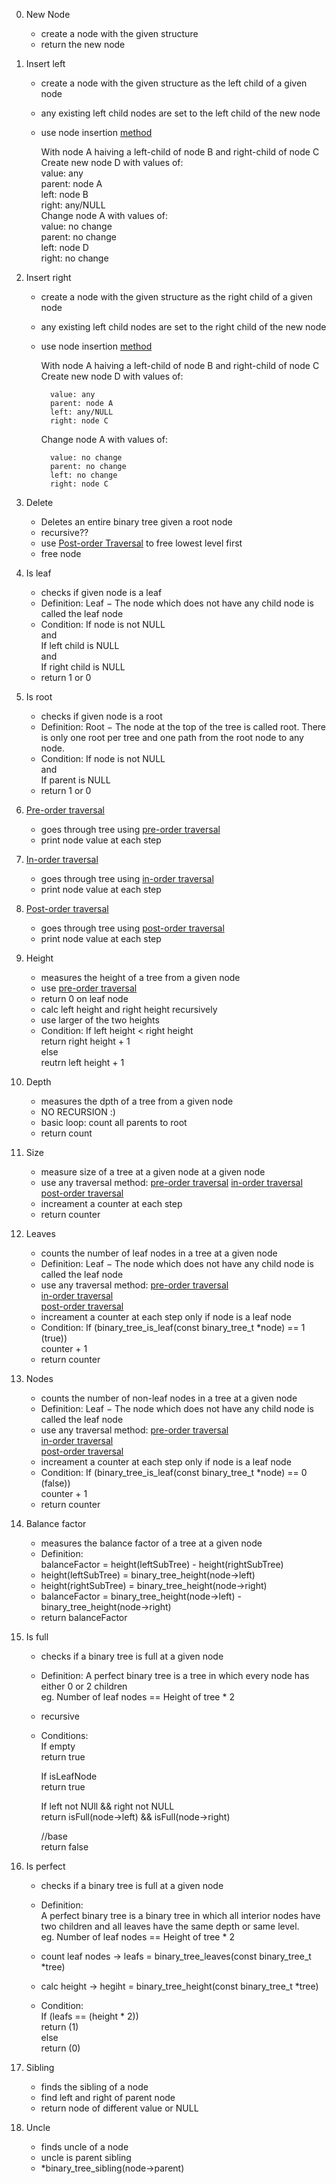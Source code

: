 0. New Node
	- create a node with the given structure
	- return the new node

1. Insert left
	- create a node with the given structure
		as the left child of a given node
	- any existing left child nodes are set
		to the left child of the new node
	- use node insertion [method](Images/Insertion_of_binary_tree_node.PNG)
		
		With node A haiving a left-child of node B and right-child of node C
		Create new node D with values of:  
			value: any  
			parent: node A  
			left: node B  
			right: any/NULL  
		Change node A with values of:  
			value: no change  
			parent: no change  
			left: node D  
			right: no change  
		
2. Insert right
	- create a node with the given structure
	as the right child of a given node
	- any existing left child nodes are set
		to the right child of the new node
	- use node insertion [method](Images/Insertion_of_binary_tree_node.PNG)
		
		With node A haiving a left-child of node B and right-child of node C  
		Create new node D with values of:  

			value: any  
			parent: node A  
			left: any/NULL  
			right: node C
			 
		Change node A with values of:  
		
			value: no change  
			parent: no change  
			left: no change  
			right: node C  

3. Delete
	- Deletes an entire binary tree given a root node
	- recursive??
	- use [Post-order Traversal](Images/Post_order_traversal.PNG) to free lowest level first
	- free node

4. Is leaf
	- checks if given node is a leaf
	- Definition:
		Leaf − The node which does not have any child node is called the leaf node
	- Condition:
		If node is not NULL  
		and  
		If left child is NULL  
		and  
		If right child is NULL  
	- return 1 or 0

5. Is root
	- checks if given node is a root
	- Definition:
		Root − The node at the top of the tree is called root. There is only one root 
				per tree and one path from the root node to any node.
	-  Condition:
		If node is not NULL  
		and  
		If parent is NULL  
	- return 1 or 0

6. [Pre-order traversal](Images/Pre_order_traversal.PNG)
	- goes through tree using [pre-order traversal](Images/Pre_order_traversal.PNG)
	- print node value at each step

7. [In-order traversal](Images/In_order_traversal.PNG)
	- goes through tree using [in-order traversal](Images/In_order_traversal.PNG)
	- print node value at each step

8. [Post-order traversal](Images/Post_order_traversal.PNG)
	- goes through tree using [post-order traversal](Images/Post_order_traversal.PNG)
	- print node value at each step

9. Height
	- measures the height of a tree from a given node
	- use [pre-order traversal](Images/Pre_order_traversal.PNG)
	- return 0 on leaf node
	- calc left height and right height recursively
	- use larger of the two heights
	- Condition:
		If left height < right height  
			return right height + 1  
		else  
			reutrn left height + 1  

10. Depth
	- measures the dpth of a tree from a given node
	- NO RECURSION :)
	- basic loop: count all parents to root
	- return count

11. Size
	- measure size of a tree at a given node at a given node
	- use any traversal method:
		[pre-order traversal](Images/Pre_order_traversal.PNG)
		[in-order traversal](Images/In_order_traversal.PNG)
		[post-order traversal](Images/Post_order_traversal.PNG)
	- increament a counter at each step
	- return counter

12. Leaves
	- counts the number of leaf nodes in a tree at a given node
	- Definition:
		Leaf − The node which does not have any child node is called the leaf node
	- use any traversal method:
		[pre-order traversal](Images/Pre_order_traversal.PNG)  
		[in-order traversal](Images/In_order_traversal.PNG)  
		[post-order traversal](Images/Post_order_traversal.PNG)  
	- increament a counter at each step only if node is a leaf node
	- Condition:
		If (binary_tree_is_leaf(const binary_tree_t *node) == 1 (true))  
			counter + 1  
	- return counter

13. Nodes
	- counts the number of non-leaf nodes in a tree at a given node
	- Definition:
		Leaf − The node which does not have any child node is called the leaf node
	- use any traversal method:
		[pre-order traversal](Images/Pre_order_traversal.PNG)  
		[in-order traversal](Images/In_order_traversal.PNG)  
		[post-order traversal](Images/Post_order_traversal.PNG)  
	- increament a counter at each step only if node is a leaf node
	- Condition:
		If (binary_tree_is_leaf(const binary_tree_t *node) == 0 (false))  
			counter + 1  
	- return counter

14. Balance factor
	- measures the balance factor of a tree at a given node
	- Definition:  
		balanceFactor = height(leftSubTree) - height(rightSubTree)
	- height(leftSubTree) = binary_tree_height(node->left)
	- height(rightSubTree) = binary_tree_height(node->right)
	- balanceFactor = binary_tree_height(node->left) - binary_tree_height(node->right)
	- return balanceFactor

15. Is full
	- checks if a binary tree is full at a given node
	- Definition:
		A perfect binary tree is a tree in which every node has either 0 or 2 children  
		eg. Number of leaf nodes == Height of tree * 2

	- recursive
	- Conditions:  
		If empty  
			return true  
		
		If isLeafNode  
			return true  

		If left not NUll && right not NULL  
			return isFull(node->left) && isFull(node->right)  

		//base  
		return false

16. Is perfect
	- checks if a binary tree is full at a given node
	- Definition:  
		A perfect binary tree is a binary tree in which all interior nodes have two children
		and all leaves have the same depth or same level.  
		eg. Number of leaf nodes == Height of tree * 2

	- count leaf nodes -> 			leafs = binary_tree_leaves(const binary_tree_t *tree)  
	- calc height -> 				hegiht = binary_tree_height(const binary_tree_t *tree)  
	- Condition:  
		If (leafs == (height * 2))  
			return (1)  
		else  
			return (0)  

17. Sibling
	- finds the sibling of a node
	- find left and right of parent node
	- return node of different value or NULL

18. Uncle
	- finds uncle of a node
	- uncle is parent sibling
	- *binary_tree_sibling(node->parent)